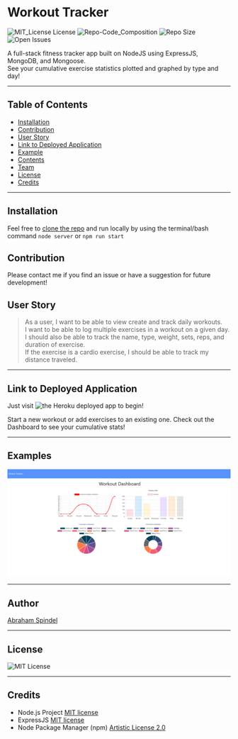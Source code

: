 # Workout Tracker
 ![MIT_License License](https://img.shields.io/badge/License-MIT_License-brightgreen)
 ![Repo-Code_Composition](https://img.shields.io/github/languages/top/abraspin/workout-tracker ) 
 ![Repo Size](https://img.shields.io/github/repo-size/abraspin/workout-tracker)
 ![Open Issues](https://img.shields.io/github/issues/abraspin/workout-tracker)
  

A full-stack fitness tracker app built on NodeJS using ExpressJS, MongoDB, and Mongoose.  
See your cumulative exercise statistics plotted and graphed by type and day!   


---


## Table of Contents

* [Installation](#Installation)  
* [Contribution](#Contribution)  
* [User Story](#User-Story)  
* [Link to Deployed Application](#Link-to-Deployed-Application)  
* [Example](#Example)  
* [Contents](#Contents)  
* [Team](#Author)  
* [License](#License)  
* [Credits](#Credits)  
  
 ---
 
 
## Installation

Feel free to [clone the repo](https://github.com/abraspin/workout-tracker) and run locally by using the terminal/bash command `node server` or `npm run start`

## Contribution

Please contact me if you find an issue or have a suggestion for future development!
 
## User Story

>As a user, I want to be able to view create and track daily workouts.  
>I want to be able to log multiple exercises in a workout on a given day.  
>I should also be able to track the name, type, weight, sets, reps, and duration of exercise.   
>If the exercise is a cardio exercise, I should be able to track my distance traveled.  



---

## Link to Deployed Application




Just visit ![the Heroku deployed app](https://guarded-sea-63704.herokuapp.com/) to begin!  

Start a new workout or add exercises to an existing one. Check out the Dashboard to see your cumulative stats!


---

## Examples

![Screenshot of deployed app](./app-screenshot.png)


---

## Author
[Abraham Spindel](https://github.com/abraspin)

---

## License
![MIT License](https://github.com/abraspin/workout-tracker/blob/main/LICENSE)

---

## Credits
* Node.js Project [MIT license](https://raw.githubusercontent.com/nodejs/node/master/LICENSE)   
* ExpressJS [MIT license](https://github.com/expressjs/express/blob/HEAD/LICENSE)   
* Node Package Manager (npm) [Artistic License 2.0](https://www.npmjs.com/policies/npm-license)  


